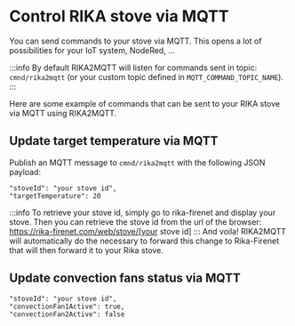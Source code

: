 # Control RIKA stove via MQTT

You can send commands to your stove via MQTT. This opens a lot of possibilities for your IoT system, NodeRed, ...


:::info
By default RIKA2MQTT will listen for commands sent in topic: `cmnd/rika2mqtt` (or your custom topic defined in `MQTT_COMMAND_TOPIC_NAME`).
:::

Here are some example of commands that can be sent to your RIKA stove via MQTT using RIKA2MQTT.

## Update target temperature via MQTT

Publish an MQTT message to `cmnd/rika2mqtt`  with the following JSON payload:

```
"stoveId": "your stove id",
"targetTemperature": 20
```

:::info
To retrieve your stove id, simply go to rika-firenet and display your stove. Then you can retrieve the stove id from the url of the browser: https://rika-firenet.com/web/stove/[your stove id]
:::
And voila! RIKA2MQTT will automatically do the necessary to forward this change to Rika-Firenet that will then forward it to your Rika stove.


## Update convection fans status via MQTT
```
"stoveId": "your stove id",
"convectionFan1Active": true,
"convectionFan2Active": false
```
